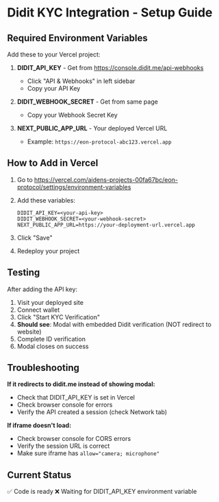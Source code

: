 # Didit KYC Integration - Setup Guide

## Required Environment Variables

Add these to your Vercel project:

1. **DIDIT_API_KEY** - Get from https://console.didit.me/api-webhooks
   - Click "API & Webhooks" in left sidebar
   - Copy your API Key

2. **DIDIT_WEBHOOK_SECRET** - Get from same page
   - Copy your Webhook Secret Key

3. **NEXT_PUBLIC_APP_URL** - Your deployed Vercel URL
   - Example: `https://eon-protocol-abc123.vercel.app`

## How to Add in Vercel

1. Go to https://vercel.com/aidens-projects-00fa67bc/eon-protocol/settings/environment-variables

2. Add these variables:
   ```
   DIDIT_API_KEY=<your-api-key>
   DIDIT_WEBHOOK_SECRET=<your-webhook-secret>
   NEXT_PUBLIC_APP_URL=https://your-deployment-url.vercel.app
   ```

3. Click "Save"

4. Redeploy your project

## Testing

After adding the API key:

1. Visit your deployed site
2. Connect wallet
3. Click "Start KYC Verification"
4. **Should see**: Modal with embedded Didit verification (NOT redirect to website)
5. Complete ID verification
6. Modal closes on success

## Troubleshooting

**If it redirects to didit.me instead of showing modal:**
- Check that DIDIT_API_KEY is set in Vercel
- Check browser console for errors
- Verify the API created a session (check Network tab)

**If iframe doesn't load:**
- Check browser console for CORS errors
- Verify the session URL is correct
- Make sure iframe has `allow="camera; microphone"`

## Current Status

✅ Code is ready
❌ Waiting for DIDIT_API_KEY environment variable

